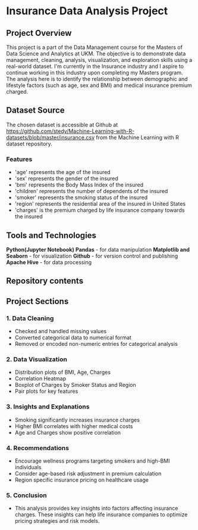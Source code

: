 # Insurance Data Analysis Project

## Project Overview
This project is a part of the Data Management course for the Masters of Data Science and Analytics at UKM. 
The objective is to demonstrate data management, cleaning, analysis, visualization, and exploration skills using a real-world dataset. I'm currently in the Insurance industry and I aspire to continue working in this industry upon completing my Masters program.
The analysis here is to identify the relationship between demographic and lifestyle factors (such as age, sex and BMI) and medical insurance premium charged.

## Dataset Source
The chosen dataset is accessible at Github at https://github.com/stedy/Machine-Learning-with-R-datasets/blob/master/insurance.csv from the Machine Learning with R dataset repository.

### Features
- 'age' represents the age of the insured 
- 'sex' represents the gender of the insured 
- 'bmi' represents the Body Mass Index of the insured 
- 'children' represents the number of dependents of the insured
- 'smoker' represents the smoking status of the insured
- 'region' represents the residential area of the insured in United States
- 'charges' is the premium charged by life insurance company towards the insured

## Tools and Technologies
**Python(Jupyter Notebook)**
**Pandas** - for data manipulation
**Matplotlib and Seaborn** - for visualization
**Github** - for version control and publishing
**Apache Hive** - for data processing

## Repository contents
## Project Sections
### 1. Data Cleaning
- Checked and handled missing values
- Converted categorical data to numerical format
- Removed or encoded non-numeric entries for categorical analysis

### 2. Data Visualization
- Distribution plots of BMI, Age, Charges
- Correlation Heatmap
- Boxplot of Charges by Smoker Status and Region
- Pair plots for key features

### 3. Insights and Explanations
- Smoking significantly increases insurance charges
- Higher BMI correlates with higher medical costs
- Age and Charges show positive correlation

### 4. Recommendations
- Encourage wellness programs targeting smokers and high-BMI individuals
- Consider age-based risk adjustment in premium calculation
- Region specific insurance pricing on healthcare usage

### 5. Conclusion
- This analysis provides key insights into factors affecting insurance charges. These insights can help life insurance companies to optimize pricing strategies and risk models.

